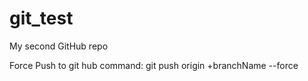 # git_test

My second GitHub repo

Force Push to git hub command: git push origin +branchName --force
